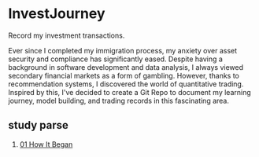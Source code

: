 # InvestJourney
Record my investment transactions.

Ever since I completed my immigration process, my anxiety over asset security and compliance has significantly eased. Despite having a background in software development and data analysis, I always viewed secondary financial markets as a form of gambling. However, thanks to recommendation systems, I discovered the world of quantitative trading. Inspired by this, I've decided to create a Git Repo to document my learning journey, model building, and trading records in this fascinating area.

## study parse

1. [01 How It Began](/articles/01-first_study.md)
